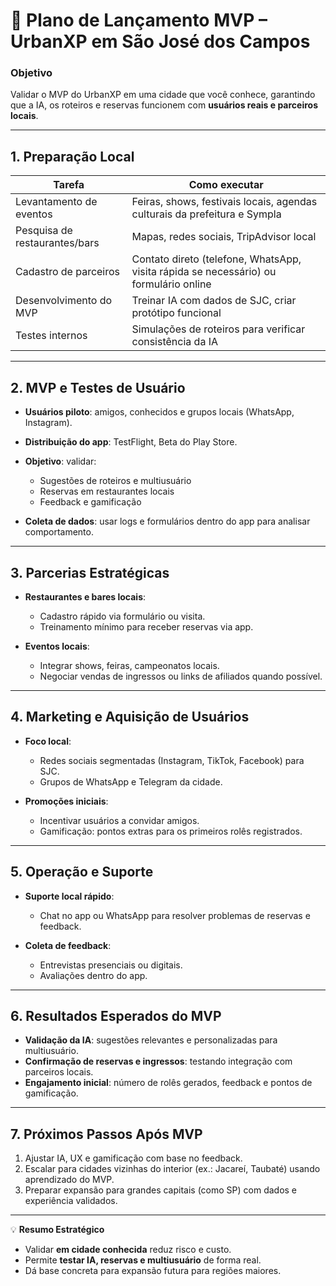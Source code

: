 # 🚀 Plano de Lançamento MVP – UrbanXP em São José dos Campos

### **Objetivo**

Validar o MVP do UrbanXP em uma cidade que você conhece, garantindo que a IA, os roteiros e reservas funcionem com **usuários reais e parceiros locais**.

---

## **1. Preparação Local**

| Tarefa                        | Como executar                                                                         |
| ----------------------------- | ------------------------------------------------------------------------------------- |
| Levantamento de eventos       | Feiras, shows, festivais locais, agendas culturais da prefeitura e Sympla             |
| Pesquisa de restaurantes/bars | Mapas, redes sociais, TripAdvisor local                                               |
| Cadastro de parceiros         | Contato direto (telefone, WhatsApp, visita rápida se necessário) ou formulário online |
| Desenvolvimento do MVP        | Treinar IA com dados de SJC, criar protótipo funcional                                |
| Testes internos               | Simulações de roteiros para verificar consistência da IA                              |

---

## **2. MVP e Testes de Usuário**

* **Usuários piloto**: amigos, conhecidos e grupos locais (WhatsApp, Instagram).
* **Distribuição do app**: TestFlight, Beta do Play Store.
* **Objetivo**: validar:

  * Sugestões de roteiros e multiusuário
  * Reservas em restaurantes locais
  * Feedback e gamificação
* **Coleta de dados**: usar logs e formulários dentro do app para analisar comportamento.

---

## **3. Parcerias Estratégicas**

* **Restaurantes e bares locais**:

  * Cadastro rápido via formulário ou visita.
  * Treinamento mínimo para receber reservas via app.
* **Eventos locais**:

  * Integrar shows, feiras, campeonatos locais.
  * Negociar vendas de ingressos ou links de afiliados quando possível.

---

## **4. Marketing e Aquisição de Usuários**

* **Foco local**:

  * Redes sociais segmentadas (Instagram, TikTok, Facebook) para SJC.
  * Grupos de WhatsApp e Telegram da cidade.
* **Promoções iniciais**:

  * Incentivar usuários a convidar amigos.
  * Gamificação: pontos extras para os primeiros rolês registrados.

---

## **5. Operação e Suporte**

* **Suporte local rápido**:

  * Chat no app ou WhatsApp para resolver problemas de reservas e feedback.
* **Coleta de feedback**:

  * Entrevistas presenciais ou digitais.
  * Avaliações dentro do app.

---

## **6. Resultados Esperados do MVP**

* **Validação da IA**: sugestões relevantes e personalizadas para multiusuário.
* **Confirmação de reservas e ingressos**: testando integração com parceiros locais.
* **Engajamento inicial**: número de rolês gerados, feedback e pontos de gamificação.

---

## **7. Próximos Passos Após MVP**

1. Ajustar IA, UX e gamificação com base no feedback.
2. Escalar para cidades vizinhas do interior (ex.: Jacareí, Taubaté) usando aprendizado do MVP.
3. Preparar expansão para grandes capitais (como SP) com dados e experiência validados.

---

💡 **Resumo Estratégico**

* Validar **em cidade conhecida** reduz risco e custo.
* Permite **testar IA, reservas e multiusuário** de forma real.
* Dá base concreta para expansão futura para regiões maiores.
